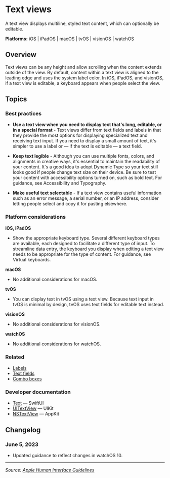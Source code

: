 # Text views

A text view displays multiline, styled text content, which can optionally be editable.

**Platforms:** iOS | iPadOS | macOS | tvOS | visionOS | watchOS

## Overview

Text views can be any height and allow scrolling when the content extends outside of the view. By default, content within a text view is aligned to the leading edge and uses the system label color. In iOS, iPadOS, and visionOS, if a text view is editable, a keyboard appears when people select the view.

## Topics

### Best practices

- **Use a text view when you need to display text that's long, editable, or in a special format** - Text views differ from text fields and labels in that they provide the most options for displaying specialized text and receiving text input. If you need to display a small amount of text, it's simpler to use a label or — if the text is editable — a text field.

- **Keep text legible** - Although you can use multiple fonts, colors, and alignments in creative ways, it's essential to maintain the readability of your content. It's a good idea to adopt Dynamic Type so your text still looks good if people change text size on their device. Be sure to test your content with accessibility options turned on, such as bold text. For guidance, see Accessibility and Typography.

- **Make useful text selectable** - If a text view contains useful information such as an error message, a serial number, or an IP address, consider letting people select and copy it for pasting elsewhere.

### Platform considerations

**iOS, iPadOS**
- Show the appropriate keyboard type. Several different keyboard types are available, each designed to facilitate a different type of input. To streamline data entry, the keyboard you display when editing a text view needs to be appropriate for the type of content. For guidance, see Virtual keyboards.

**macOS**
- No additional considerations for macOS.

**tvOS**
- You can display text in tvOS using a text view. Because text input in tvOS is minimal by design, tvOS uses text fields for editable text instead.

**visionOS**
- No additional considerations for visionOS.

**watchOS**
- No additional considerations for watchOS.

### Related

- [Labels](https://developer.apple.com/design/human-interface-guidelines/labels)
- [Text fields](https://developer.apple.com/design/human-interface-guidelines/text-fields)
- [Combo boxes](https://developer.apple.com/design/human-interface-guidelines/combo-boxes)

### Developer documentation

- [Text](https://developer.apple.com/documentation/swiftui/text) — SwiftUI
- [UITextView](https://developer.apple.com/documentation/uikit/uitextview) — UIKit
- [NSTextView](https://developer.apple.com/documentation/appkit/nstextview) — AppKit

## Changelog

### June 5, 2023
- Updated guidance to reflect changes in watchOS 10.

---

*Source: [Apple Human Interface Guidelines](https://developer.apple.com/design/human-interface-guidelines/text-views)*